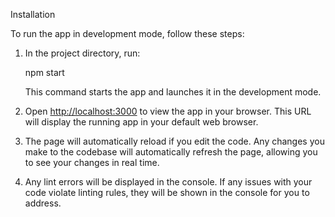 Installation

To run the app in development mode, follow these steps:

1. In the project directory, run:
   
   npm start
   
   This command starts the app and launches it in the development mode.

2. Open [http://localhost:3000](http://localhost:3000) to view the app in your browser.
   This URL will display the running app in your default web browser.

3. The page will automatically reload if you edit the code.
   Any changes you make to the codebase will automatically refresh the page, allowing you to see your changes in real time.

4. Any lint errors will be displayed in the console.
   If any issues with your code violate linting rules, they will be shown in the console for you to address.
